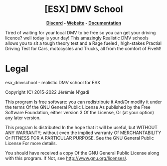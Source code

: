 <h1 align='center'>[ESX] DMV School</a></h1><p align='center'><b><a href='https://discord.esx-framework.org/'>Discord</a> - <a href='https://esx-framework.org/'>Website</a> - <a href='https://documentation.esx-framework.org/legacy/installation'>Documentation</a></b></h5>

Tired of waiting for your local DMV to be free so you can get your driving licence? well today is your day! This amazingly Realistic DMV schools allows you to sit a tough theory test and a Rage fueled , high-stakes Practial Driving Test for Cars, motocycles and Trucks, all from the comfort of FiveM!

# Legal

esx_dmvschool - realistic DMV school for ESX

Copyright (C) 2015-2022 Jérémie N'gadi

This program Is free software: you can redistribute it And/Or modify it under the terms Of the GNU General Public License As published by the Free Software Foundation, either version 3 Of the License, Or (at your option) any later version.

This program Is distributed In the hope that it will be useful, but WITHOUT ANY WARRANTY; without even the implied warranty Of MERCHANTABILITY Or FITNESS FOR A PARTICULAR PURPOSE. See the GNU General Public License For more details.

You should have received a copy Of the GNU General Public License along with this program. If Not, see <http://www.gnu.org/licenses/>.
